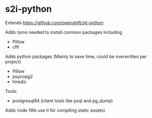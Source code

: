 # s2i-python
Extends https://github.com/openshift/sti-python

Adds rpms needed to install common packages including

- Pillow
- cffi

Adds python packages (Mainly to save time, could be overwritten per project)

- Pillow
- psycopg2 
- hiredis

Tools:

- postgresql94 (client tools like psql and pg_dump)

Adds node (We use it for compiling static assets)

